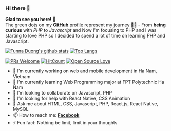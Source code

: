 ### Hi there 👋
**Glad to see you here!** :star_struck: <br> The green dots on my [**GitHub** profile](https://github.com/tunnaduong?tab=repositories) represent my journey :running_man: - From **being curious** with *PHP* to *Javascript* and Now I'm focusing to PHP and I was starting to love PHP so I decided to spend a lot of time on learning PHP and Javascript. 

[![Tunna Duong's github stats](https://readme-stats.clckblog.space/api?username=tunnaduong&show_icons=true)](https://github.com/anuraghazra/github-readme-stats)
[![Top Langs](https://readme-stats.clckblog.space/api/top-langs/?username=tunnaduong&hide=hack)](https://github.com/anuraghazra/github-readme-stats)

[![PRs Welcome](https://img.shields.io/badge/PRs-welcome-brightgreen.svg?style=flat&logo=github)](https://github.com/tunnaduong) [![HitCount](https://hits.dwyl.com/tunnaduong/tunnaduong.svg?style=flat-square)](http://hits.dwyl.com/tunnaduong/tunnaduong) [![Open Source Love](https://badges.frapsoft.com/os/v2/open-source.svg?v=103)](https://github.com/tunnaduong)

- 🔭 I’m currently working on web and mobile development in Ha Nam, Vietnam
- 🌱 I’m currently learning Web Programming major at FPT Polytechnic Ha Nam
- 👯 I’m looking to collaborate on Javascript, PHP
- 🤔 I’m looking for help with React Native, CSS Animation
- 💬 Ask me about HTML, CSS, Javascript, PHP, React.js, React Native, MySQL
- 📫 How to reach me: [**Facebook**](https://www.facebook.com/tunna.duong)
- ⚡ Fun fact: Nothing be limit, limit in your thoughts
<!--
**tunnaduong/tunnaduong** is a ✨ _special_ ✨ repository because its `README.md` (this file) appears on your GitHub profile.

Here are some ideas to get you started:

- 🔭 I’m currently working on ...
- 🌱 I’m currently learning ...
- 👯 I’m looking to collaborate on ...
- 🤔 I’m looking for help with ...
- 💬 Ask me about ...
- 📫 How to reach me: ...
- 😄 Pronouns: ...
- ⚡ Fun fact: ...
-->
